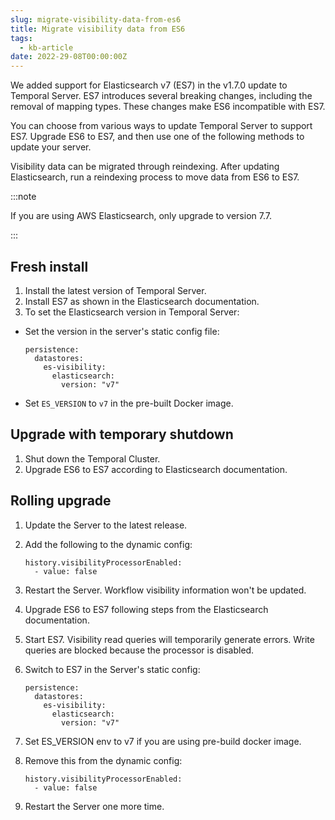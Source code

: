 ```yaml
---
slug: migrate-visibility-data-from-es6
title: Migrate visibility data from ES6
tags:
  - kb-article
date: 2022-29-08T00:00:00Z
---
```


We added support for Elasticsearch v7 (ES7) in the v1.7.0 update to Temporal Server.
ES7 introduces several breaking changes, including the removal of mapping types.
These changes make ES6 incompatible with ES7.

You can choose from various ways to update Temporal Server to support ES7.
Upgrade ES6 to ES7, and then use one of the following methods to update your server.

Visibility data can be migrated through reindexing.
After updating Elasticsearch, run a reindexing process to move data from ES6 to ES7.

:::note

If you are using AWS Elasticsearch, only upgrade to version 7.7.

:::

## Fresh install

1. Install the latest version of Temporal Server.
1. Install ES7 as shown in the Elasticsearch documentation.
1. To set the Elasticsearch version in Temporal Server:

- Set the version in the server's static config file:

  ```
  persistence:
    datastores:
      es-visibility:
        elasticsearch:
          version: "v7"
  ```

- Set `ES_VERSION` to `v7` in the pre-built Docker image.

## Upgrade with temporary shutdown

1. Shut down the Temporal Cluster.
1. Upgrade ES6 to ES7 according to Elasticsearch documentation.

## Rolling upgrade

1. Update the Server to the latest release.
1. Add the following to the dynamic config:

   ```
   history.visibilityProcessorEnabled:
     - value: false
   ```

1. Restart the Server.
   Workflow visibility information won't be updated.

4. Upgrade ES6 to ES7 following steps from the Elasticsearch documentation.

5. Start ES7.
   Visibility read queries will temporarily generate errors.
   Write queries are blocked because the processor is disabled.

6. Switch to ES7 in the Server's static config:

   ```
   persistence:
     datastores:
       es-visibility:
         elasticsearch:
           version: "v7"
   ```

7. Set ES_VERSION env to v7 if you are using pre-build docker image.

8. Remove this from the dynamic config:

   ```
   history.visibilityProcessorEnabled:
     - value: false
   ```

9. Restart the Server one more time.
